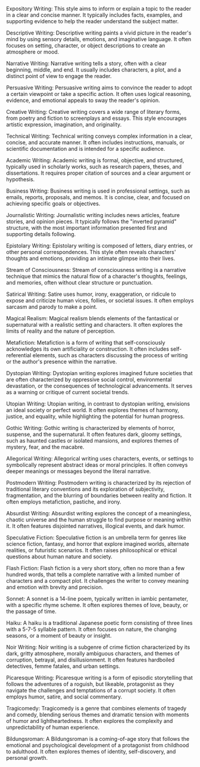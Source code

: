 Expository Writing: This style aims to inform or explain a topic to the reader in a clear and concise manner. It typically includes facts, examples, and supporting evidence to help the reader understand the subject matter.

Descriptive Writing: Descriptive writing paints a vivid picture in the reader's mind by using sensory details, emotions, and imaginative language. It often focuses on setting, character, or object descriptions to create an atmosphere or mood.

Narrative Writing: Narrative writing tells a story, often with a clear beginning, middle, and end. It usually includes characters, a plot, and a distinct point of view to engage the reader.

Persuasive Writing: Persuasive writing aims to convince the reader to adopt a certain viewpoint or take a specific action. It often uses logical reasoning, evidence, and emotional appeals to sway the reader's opinion.

Creative Writing: Creative writing covers a wide range of literary forms, from poetry and fiction to screenplays and essays. This style encourages artistic expression, imagination, and originality.

Technical Writing: Technical writing conveys complex information in a clear, concise, and accurate manner. It often includes instructions, manuals, or scientific documentation and is intended for a specific audience.

Academic Writing: Academic writing is formal, objective, and structured, typically used in scholarly works, such as research papers, theses, and dissertations. It requires proper citation of sources and a clear argument or hypothesis.

Business Writing: Business writing is used in professional settings, such as emails, reports, proposals, and memos. It is concise, clear, and focused on achieving specific goals or objectives.

Journalistic Writing: Journalistic writing includes news articles, feature stories, and opinion pieces. It typically follows the "inverted pyramid" structure, with the most important information presented first and supporting details following.

Epistolary Writing: Epistolary writing is composed of letters, diary entries, or other personal correspondences. This style often reveals characters' thoughts and emotions, providing an intimate glimpse into their lives.

Stream of Consciousness: Stream of consciousness writing is a narrative technique that mimics the natural flow of a character's thoughts, feelings, and memories, often without clear structure or punctuation.

Satirical Writing: Satire uses humor, irony, exaggeration, or ridicule to expose and criticize human vices, follies, or societal issues. It often employs sarcasm and parody to make a point.

Magical Realism: Magical realism blends elements of the fantastical or supernatural with a realistic setting and characters. It often explores the limits of reality and the nature of perception.

Metafiction: Metafiction is a form of writing that self-consciously acknowledges its own artificiality or construction. It often includes self-referential elements, such as characters discussing the process of writing or the author's presence within the narrative.

Dystopian Writing: Dystopian writing explores imagined future societies that are often characterized by oppressive social control, environmental devastation, or the consequences of technological advancements. It serves as a warning or critique of current societal trends.

Utopian Writing: Utopian writing, in contrast to dystopian writing, envisions an ideal society or perfect world. It often explores themes of harmony, justice, and equality, while highlighting the potential for human progress.

Gothic Writing: Gothic writing is characterized by elements of horror, suspense, and the supernatural. It often features dark, gloomy settings, such as haunted castles or isolated mansions, and explores themes of mystery, fear, and the macabre.

Allegorical Writing: Allegorical writing uses characters, events, or settings to symbolically represent abstract ideas or moral principles. It often conveys deeper meanings or messages beyond the literal narrative.

Postmodern Writing: Postmodern writing is characterized by its rejection of traditional literary conventions and its exploration of subjectivity, fragmentation, and the blurring of boundaries between reality and fiction. It often employs metafiction, pastiche, and irony.

Absurdist Writing: Absurdist writing explores the concept of a meaningless, chaotic universe and the human struggle to find purpose or meaning within it. It often features disjointed narratives, illogical events, and dark humor.

Speculative Fiction: Speculative fiction is an umbrella term for genres like science fiction, fantasy, and horror that explore imagined worlds, alternate realities, or futuristic scenarios. It often raises philosophical or ethical questions about human nature and society.

Flash Fiction: Flash fiction is a very short story, often no more than a few hundred words, that tells a complete narrative with a limited number of characters and a compact plot. It challenges the writer to convey meaning and emotion with brevity and precision.

Sonnet: A sonnet is a 14-line poem, typically written in iambic pentameter, with a specific rhyme scheme. It often explores themes of love, beauty, or the passage of time.

Haiku: A haiku is a traditional Japanese poetic form consisting of three lines with a 5-7-5 syllable pattern. It often focuses on nature, the changing seasons, or a moment of beauty or insight.

Noir Writing: Noir writing is a subgenre of crime fiction characterized by its dark, gritty atmosphere, morally ambiguous characters, and themes of corruption, betrayal, and disillusionment. It often features hardboiled detectives, femme fatales, and urban settings.

Picaresque Writing: Picaresque writing is a form of episodic storytelling that follows the adventures of a roguish, but likeable, protagonist as they navigate the challenges and temptations of a corrupt society. It often employs humor, satire, and social commentary.

Tragicomedy: Tragicomedy is a genre that combines elements of tragedy and comedy, blending serious themes and dramatic tension with moments of humor and lightheartedness. It often explores the complexity and unpredictability of human experience.

Bildungsroman: A Bildungsroman is a coming-of-age story that follows the emotional and psychological development of a protagonist from childhood to adulthood. It often explores themes of identity, self-discovery, and personal growth.